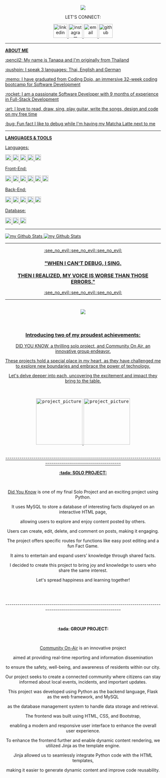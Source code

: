 <div align="center">
  <img src="https://capsule-render.vercel.app/api?text=WELCOME!&animation=blinking&type=waving&color=0:859DDA,100:F7ABBE&fontColor=ffffff"/>
  <p>LET'S CONNECT:</p>
    <a href="https://www.linkedin.com/in/tanapa-palmer"><img src="https://github-production-user-asset-6210df.s3.amazonaws.com/119079803/242725149-788e7d06-6aca-44a4-9580-524b4fc90407.png" alt="linkedin" width="45" height="45"/>
    <a href="https://www.instagram.com/ikq.tanapa/"><img src="https://github-production-user-asset-6210df.s3.amazonaws.com/119079803/242727252-120abc8f-a42d-4151-985b-fab587c8bcb1.png" alt="instagram" width="45" height="45"/>
    <a href="mailto:tanapa.palmer@gmail.com"><img src="https://github-production-user-asset-6210df.s3.amazonaws.com/119079803/242724866-4a4db4bf-aedb-449a-8bed-32d98199c719.png" alt="email" width="45" height="45"/>
    <a href="https://github.com/TanapaPalmer"><img src="https://cdn3.iconfinder.com/data/icons/brands-pack/240/github-512.png" alt="github" width="45" height="45"/>
</div>

<hr>

<div>
  <p><strong>ABOUT ME</strong></p>
  <p>:pencil2: My name is Tanapa and I'm originally from Thailand</p>
  <p>:pushpin: I speak 3 languages: Thai, English and German</p>
  <p>:memo: I have graduated from Coding Dojo, an immersive 32-week coding bootcamp for Software Development</p>
  <p>:rocket: I am a passionate Software Developer with 9 months of experience in Full-Stack Development</p>
  <p>:art: I love to read, draw, sing, play guitar, write the songs, design and code on my free time</p>
  <p>:bug: Fun fact I like to debug while I'm having my Matcha Latte next to me</p> 
</div>

<hr>

<div>
  <p><strong>LANGUAGES & TOOLS</strong></p>

  <p>Languages:</p>
    <img src="https://img.shields.io/badge/html-FAAFA2?logo=html5&logoColor=white&style=for-the-badge" alt="html" height="20"/>
    <img src="https://img.shields.io/badge/Css-C9E0EC?logo=css3&logoColor=white&style=for-the-badge" alt="css" height="20"/>
    <img src="https://img.shields.io/badge/python-9599B5?logo=python&logoColor=white&style=for-the-badge" alt="python" height="20"/>
    <img src="https://img.shields.io/badge/javascript-F7E3AF?logo=javascript&logoColor=white&style=for-the-badge" alt="javascript" height="20"/>
    <img src="https://img.shields.io/badge/java-D291BC?logo=java&logoColor=white&style=for-the-badge" alt="java" height="20"/>
  <p>Front-End:</p>
    <img src="https://img.shields.io/badge/react-53C6D9?logo=react&logoColor=white&style=for-the-badge" alt="react" height="20"/>
    <img src="https://img.shields.io/badge/jquery-D7BDAA?logo=jquery&logoColor=white&style=for-the-badge" alt="jquery" height="20"/>
    <img src="https://img.shields.io/badge/bootstrap-BCA8E6?logo=bootstrap&logoColor=white&style=for-the-badge" alt="bootstrap" height="20"/>
    <img src="https://img.shields.io/badge/ajax-85B1D4?logo=ajax&logoColor=white&style=for-the-badge" alt="ajax" height="20"/>
    <img src="https://img.shields.io/badge/json-CCE2CB?logo=json&logoColor=white&style=for-the-badge" alt="json" height="20"/>
    <img src="https://img.shields.io/badge/jinja-F2688A?logo=jinja&logoColor=white&style=for-the-badge" alt="jinja" height="20"/>
  <p>Back-End:</p>
    <img src="https://img.shields.io/badge/node.js-7ED9CA?logo=node.js&logoColor=white&style=for-the-badge" alt="node.js" height="20"/>
    <img src="https://img.shields.io/badge/express-F6EAC2?logo=express&logoColor=white&style=for-the-badge" alt="express" height="20"/>
    <img src="https://img.shields.io/badge/django-A0D098?logo=django&logoColor=white&style=for-the-badge" alt="django" height="20"/>
    <img src="https://img.shields.io/badge/flask-A3A6AD?logo=flask&logoColor=white&style=for-the-badge" alt="flask" height="20"/>
    <img src="https://img.shields.io/badge/oop-F7ABBE?logo=oop&logoColor=white&style=for-the-badge" alt="oop" height="20"/>
  <p>Database:</p>
    <img src="https://img.shields.io/badge/mysql-859DDA?logo=mysql&logoColor=white&style=for-the-badge" alt="mysql" height="20"/>
    <img src="https://img.shields.io/badge/mongodb-FFBE91?logo=mongodb&logoColor=white&style=for-the-badge" alt="mongodb" height="20"/>
    <img src="https://img.shields.io/badge/mongoose-CCBBCC?logo=mongoose&logoColor=white&style=for-the-badge" alt="mongoose" height="20"/>
</div>
 
<hr>

<img src="https://github-readme-stats.vercel.app/api?username=TanapaPalmer&show_icons=true&theme=calm" alt="my Github Stats"/>


<img src="https://github-readme-stats.vercel.app/api/top-langs?username=TanapaPalmer&show_icons=true&locale=en&layout=compact&theme=dracula" alt="my Github Stats"/>


<hr>
  
<div align="center">
  :see_no_evil::see_no_evil::see_no_evil:
  <h3>"WHEN I CAN'T DEBUG, I SING.
  <br><br>
  THEN I REALIZED, MY VOICE IS WORSE THAN THOSE ERRORS."</h3>
  :see_no_evil::see_no_evil::see_no_evil:
</div>

<hr>

<br>
<div align="center">
  <img src="https://capsule-render.vercel.app/api?type=soft&color=0:859DDA,100:F7ABBE&height=90&section=header&text=MY%20PROJECTS&fontSize=50&animation=twinkling&fontColor=ffffff"/>
  <br><br><br>
  <h3><strong>Introducing two of my proudest achievements:</strong></h3>
  <p>DID YOU KNOW, a thrilling solo project, and Community On Air, an innovative group endeavor.</p>
  <p>These projects hold a special place in my heart, as they have challenged me to explore new boundaries and embrace the power of technology.</p>
  <p>Let's delve deeper into each, uncovering the excitement and impact they bring to the table.</p>
  <br><br>
  <kbd><img src="https://github.com/TanapaPalmer/SOLO-PROJECT/assets/119079803/6e5f2edb-a59a-4703-bf7a-5a3519b279f0" alt="project_picture" height="150"/></kbd>
  <kbd><img src="https://github.com/TanapaPalmer/TanapaPalmer/assets/119079803/b4321326-adf9-447e-8207-a17344d30392" alt="project_picture" height="150"/></kbd>
  <br><br>
  <p>--------------------------------------------------------------------------------------------------------------------</p>
  <p><strong>:tada: SOLO PROJECT:</strong></p>
  <br>
  <p><a href="https://github.com/TanapaPalmer/SOLO-PROJECT">Did You Know</a> is one of my final Solo Project and an exciting project using Python.</p>
  <p>It uses MySQL to store a database of interesting facts displayed on an interactive HTML page,</p>
  <p>allowing users to explore and enjoy content posted by others.</p>
  <p>Users can create, edit, delete, and comment on posts, making it engaging.</p>
  <p>The project offers specific routes for functions like easy post editing and a fun Fact Game.</p>
  <p>It aims to entertain and expand users' knowledge through shared facts.</p>
  <p>I decided to create this project to bring joy and knowledge to users who share the same interest.</p>
  <p>Let's spread happiness and learning together!</p>
  <br><br>
  <p>--------------------------------------------------------------------------------------------------------------------</p>
  <br>
  <p><strong>:tada: GROUP PROJECT:</strong></p>
  <br>
  <p><a href="https://github.com/worldofpythons/CommunityOnAir">Community On-Air</a> is an innovative project</p>
  <p>aimed at providing real-time reporting and information dissemination</p>
  <p>to ensure the safety, well-being, and awareness of residents within our city.</p>
  <p>Our project seeks to create a connected community where citizens can stay informed about local events, incidents, and important updates.</p>
  <p>This project was developed using Python as the backend language, Flask as the web framework, and MySQL</p>
  <p>as the database management system to handle data storage and retrieval.</p>
  <p>The frontend was built using HTML, CSS, and Bootstrap,</p>
  <p>enabling a modern and responsive user interface to enhance the overall user experience.</p>
  <p>To enhance the frontend further and enable dynamic content rendering, we utilized Jinja as the template engine.</p>
  <p>Jinja allowed us to seamlessly integrate Python code with the HTML templates,</p>
  <p>making it easier to generate dynamic content and improve code reusability.</p>
</div>
  





